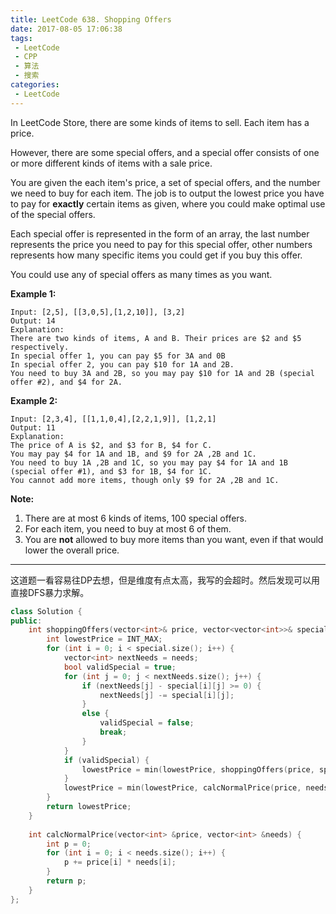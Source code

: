 ```yaml
---
title: LeetCode 638. Shopping Offers
date: 2017-08-05 17:06:38
tags:
 - LeetCode
 - CPP
 - 算法
 - 搜索
categories:
 - LeetCode
---
```


In LeetCode Store, there are some kinds of items to sell. Each item has a price.

However, there are some special offers, and a special offer consists of one or more different kinds of items with a sale price.

You are given the each item's price, a set of special offers, and the number we need to buy for each item. The job is to output the lowest price you have to pay for **exactly** certain items as given, where you could make optimal use of the special offers.

Each special offer is represented in the form of an array, the last number represents the price you need to pay for this special offer, other numbers represents how many specific items you could get if you buy this offer.

You could use any of special offers as many times as you want.

**Example 1:**

```
Input: [2,5], [[3,0,5],[1,2,10]], [3,2]
Output: 14
Explanation: 
There are two kinds of items, A and B. Their prices are $2 and $5 respectively. 
In special offer 1, you can pay $5 for 3A and 0B
In special offer 2, you can pay $10 for 1A and 2B. 
You need to buy 3A and 2B, so you may pay $10 for 1A and 2B (special offer #2), and $4 for 2A.

```

**Example 2:**

```
Input: [2,3,4], [[1,1,0,4],[2,2,1,9]], [1,2,1]
Output: 11
Explanation: 
The price of A is $2, and $3 for B, $4 for C. 
You may pay $4 for 1A and 1B, and $9 for 2A ,2B and 1C. 
You need to buy 1A ,2B and 1C, so you may pay $4 for 1A and 1B (special offer #1), and $3 for 1B, $4 for 1C. 
You cannot add more items, though only $9 for 2A ,2B and 1C.

```

**Note:**

1. There are at most 6 kinds of items, 100 special offers.
2. For each item, you need to buy at most 6 of them.
3. You are **not** allowed to buy more items than you want, even if that would lower the overall price.

<!-- more -->

-----------

这道题一看容易往DP去想，但是维度有点太高，我写的会超时。然后发现可以用直接DFS暴力求解。

```cpp
class Solution {
public:
    int shoppingOffers(vector<int>& price, vector<vector<int>>& special, vector<int>& needs) {
        int lowestPrice = INT_MAX;
        for (int i = 0; i < special.size(); i++) {
            vector<int> nextNeeds = needs;
            bool validSpecial = true;
            for (int j = 0; j < nextNeeds.size(); j++) {
                if (nextNeeds[j] - special[i][j] >= 0) {
                    nextNeeds[j] -= special[i][j];
                }
                else {
                    validSpecial = false;
                    break;
                }
            }
            if (validSpecial) {
                lowestPrice = min(lowestPrice, shoppingOffers(price, special, nextNeeds) + special[i].back());
            }
            lowestPrice = min(lowestPrice, calcNormalPrice(price, needs));
        }
        return lowestPrice;
    }
    
    int calcNormalPrice(vector<int> &price, vector<int> &needs) {
        int p = 0;
        for (int i = 0; i < needs.size(); i++) {
            p += price[i] * needs[i];
        }
        return p;
    }
};
```

